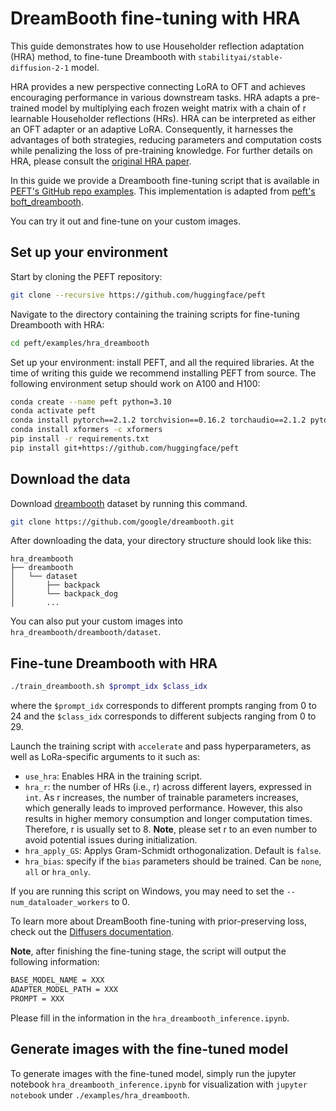 <!--Copyright 2024 The HuggingFace Team. All rights reserved.

Licensed under the Apache License, Version 2.0 (the "License"); you may not use this file except in compliance with
the License. You may obtain a copy of the License at

http://www.apache.org/licenses/LICENSE-2.0

Unless required by applicable law or agreed to in writing, software distributed under the License is distributed on
an "AS IS" BASIS, WITHOUT WARRANTIES OR CONDITIONS OF ANY KIND, either express or implied. See the License for the
specific language governing permissions and limitations under the License.

⚠️ Note that this file is in Markdown but contain specific syntax for our doc-builder (similar to MDX) that may not be
rendered properly in your Markdown viewer.

-->

# DreamBooth fine-tuning with HRA

This guide demonstrates how to use Householder reflection adaptation (HRA) method, to fine-tune Dreambooth with `stabilityai/stable-diffusion-2-1` model.

HRA provides a new perspective connecting LoRA to OFT and achieves encouraging performance in various downstream tasks.
HRA adapts a pre-trained model by multiplying each frozen weight matrix with a chain of r learnable Householder reflections (HRs).
HRA can be interpreted as either an OFT adapter or an adaptive LoRA. 
Consequently, it harnesses the advantages of both strategies, reducing parameters and computation costs while penalizing the loss of pre-training knowledge.
For further details on HRA, please consult the [original HRA paper](https://arxiv.org/abs/2405.17484).

In this guide we provide a Dreambooth fine-tuning script that is available in [PEFT's GitHub repo examples](https://github.com/huggingface/peft/tree/main/examples/hra_dreambooth). This implementation is adapted from [peft's boft_dreambooth](https://github.com/huggingface/peft/tree/main/examples/boft_dreambooth). 

You can try it out and fine-tune on your custom images.

## Set up your environment

Start by cloning the PEFT repository:

```bash
git clone --recursive https://github.com/huggingface/peft
```

Navigate to the directory containing the training scripts for fine-tuning Dreambooth with HRA:

```bash
cd peft/examples/hra_dreambooth
```

Set up your environment: install PEFT, and all the required libraries. At the time of writing this guide we recommend installing PEFT from source. The following environment setup should work on A100 and H100:

```bash
conda create --name peft python=3.10
conda activate peft
conda install pytorch==2.1.2 torchvision==0.16.2 torchaudio==2.1.2 pytorch-cuda=11.8 -c pytorch -c nvidia
conda install xformers -c xformers
pip install -r requirements.txt
pip install git+https://github.com/huggingface/peft
```

## Download the data

Download [dreambooth](https://github.com/google/dreambooth) dataset by running this command.

```bash
git clone https://github.com/google/dreambooth.git
```

After downloading the data, your directory structure should look like this:

```
hra_dreambooth
├── dreambooth
│   └── dataset
│       ├── backpack
│       └── backpack_dog
│       ...
```

You can also put your custom images into `hra_dreambooth/dreambooth/dataset`.

## Fine-tune Dreambooth with HRA

```bash
./train_dreambooth.sh $prompt_idx $class_idx
```

where the `$prompt_idx` corresponds to different prompts ranging from 0 to 24 and the `$class_idx` corresponds to different subjects ranging from 0 to 29.

Launch the training script with `accelerate` and pass hyperparameters, as well as LoRa-specific arguments to it such as:

- `use_hra`: Enables HRA in the training script.
- `hra_r`: the number of HRs (i.e., r) across different layers, expressed in `int`. 
As r increases, the number of trainable parameters increases, which generally leads to improved performance.
However, this also results in higher memory consumption and longer computation times. 
Therefore, r is usually set to 8.
**Note**, please set r to an even number to avoid potential issues during initialization.
- `hra_apply_GS`: Applys Gram-Schmidt orthogonalization. Default is `false`.
- `hra_bias`: specify if the `bias` parameters should be trained. Can be `none`, `all` or `hra_only`.

If you are running this script on Windows, you may need to set the `--num_dataloader_workers` to 0.

To learn more about DreamBooth fine-tuning with prior-preserving loss, check out the [Diffusers documentation](https://huggingface.co/docs/diffusers/training/dreambooth#finetuning-with-priorpreserving-loss).

**Note**, after finishing the fine-tuning stage, the script will output the following information:

```bash
BASE_MODEL_NAME = XXX
ADAPTER_MODEL_PATH = XXX
PROMPT = XXX
```

Please fill in the information in the `hra_dreambooth_inference.ipynb`.

## Generate images with the fine-tuned model

To generate images with the fine-tuned model, simply run the jupyter notebook `hra_dreambooth_inference.ipynb` for visualization with `jupyter notebook` under `./examples/hra_dreambooth`.
